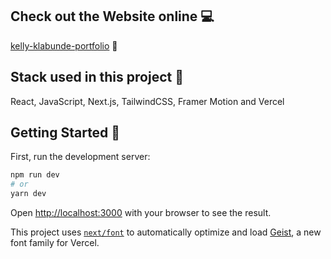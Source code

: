 ## Check out the Website online :computer:

[kelly-klabunde-portfolio](https://kelly-klabunde-portfolio.vercel.app/) :cherries:

## Stack used in this project :wrench:

React, JavaScript, Next.js, TailwindCSS, Framer Motion and Vercel

## Getting Started :rocket:

First, run the development server:

```bash
npm run dev
# or
yarn dev
```

Open [http://localhost:3000](http://localhost:3000) with your browser to see the result.

This project uses [`next/font`](https://nextjs.org/docs/app/building-your-application/optimizing/fonts) to automatically optimize and load [Geist](https://vercel.com/font), a new font family for Vercel.